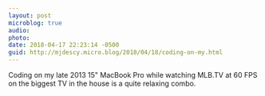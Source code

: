 ```yaml
---
layout: post
microblog: true
audio: 
photo: 
date: 2018-04-17 22:23:14 -0500
guid: http://mjdescy.micro.blog/2018/04/18/coding-on-my.html
---
```

Coding on my late 2013 15" MacBook Pro while watching MLB.TV at 60 FPS on the biggest TV in the house is a quite relaxing combo.
